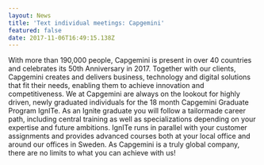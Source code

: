```yaml
---
layout: News
title: 'Text individual meetings: Capgemini'
featured: false
date: 2017-11-06T16:49:15.138Z
---
```

With more than 190,000 people, Capgemini is present in over 40 countries and celebrates its 50th Anniversary in 2017. Together with our clients, Capgemini creates and delivers business, technology and digital solutions that fit their needs, enabling them to achieve innovation and competitiveness. We at Capgemini are always on the lookout for highly driven, newly graduated individuals for the 18 month Capgemini Graduate Program IgnITe. As an Ignite graduate you will follow a tailormade career path, including central training as well as specializations depending on your expertise and future ambitions. IgnITe runs in parallel with your customer assignments and provides advanced courses both at your local office and around our offices in Sweden. As Capgemini is a truly global company, there are no limits to what you can achieve with us!
